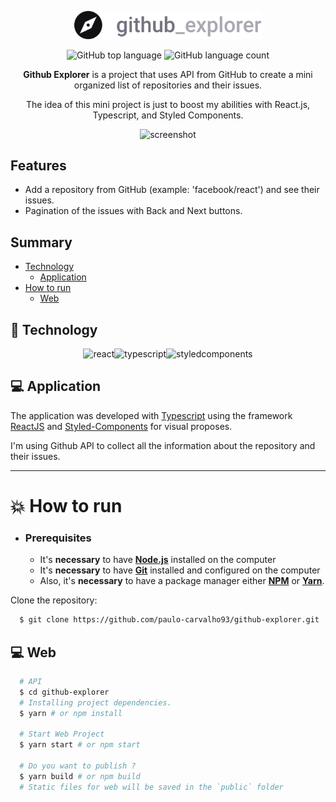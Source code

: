 <div align="center">

<p align="center">
  <img alt="screenshot" src="./src/assets/logo.svg" width="300px" />
<p>

<p align="center">	
  <img alt="GitHub top language" src="https://img.shields.io/github/languages/top/paulo-carvalho93/github-explorer">
  <img alt="GitHub language count" src="https://img.shields.io/github/languages/count/paulo-carvalho93/github-explorer">
</p>

**Github Explorer** is a project that uses API from GitHub to create a mini organized list of repositories and their issues.


The idea of this mini project is just to boost my abilities with React.js, Typescript, and Styled Components.

<p align="center">
  <img alt="screenshot" width="650px" src="./.github/assets/happy.png" />
<p>

</div>

## Features

- Add a repository from GitHub (example: 'facebook/react') and see their issues.
- Pagination of the issues with Back and Next buttons.

## Summary

- [Technology](#rocket-technology)
  - [Application](#computer-web)
- [How to run](#boom-how-to-run)
  - [Web](#computer-web-1)


## :rocket: Technology

<div align="center">

![react](https://img.shields.io/badge/react-61dafb?&logoColor=000&style=for-the-badge&logo=react)![typescript](https://img.shields.io/badge/typescript-007acc?&logoColor=FFF&style=for-the-badge&logo=typescript)![styledcomponents](https://img.shields.io/badge/styled_components-DB7093?&logoColor=FFF&style=for-the-badge&logo=styled-components)

</div>


## :computer: Application

The application was developed with [Typescript](https://www.typescriptlang.org/) using the framework [ReactJS](https://reactjs.org/) and [Styled-Components](https://styled-components.com/) for visual proposes.

I'm using Github API to collect all the information about the repository and their issues.

---

# :boom: How to run

- ### **Prerequisites**

  - It's **necessary** to have **[Node.js](https://nodejs.org/en/)** installed on the computer
  - It's **necessary** to have **[Git](https://git-scm.com/)** installed and configured on the computer
  - Also, it's **necessary** to have a package manager either **[NPM](https://www.npmjs.com/)** or **[Yarn](https://yarnpkg.com/)**.
  
Clone the repository:

```sh
  $ git clone https://github.com/paulo-carvalho93/github-explorer.git
```

## :computer: Web

```sh
  # API
  $ cd github-explorer
  # Installing project dependencies.
  $ yarn # or npm install
  
  # Start Web Project
  $ yarn start # or npm start
  
  # Do you want to publish ?
  $ yarn build # or npm build
  # Static files for web will be saved in the `public` folder
  
```
